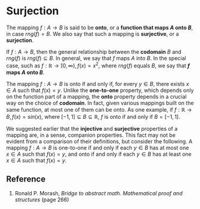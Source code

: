 # Surjection

The mapping $f: A \rightarrow B$ is said to be **onto**, or a **function that maps $A$ onto $B$**, in case $rng(f) = B$. We also say that such a mapping is **surjective**, or a **surjection**.

If $f: A \rightarrow B$, then the general relationship between the **codomain** $B$ and $rng(f)$ is $rng(f) \subseteq B$. In general, we say that $f$ maps $A$ into $B$. In the special case, such as $f: \mathbb{R} \rightarrow [0, \infty), f(x) = x^2$, where $rng(f)$ equals $B$, we say that **$f$ maps $A$ onto $B$**.

The mapping $f: A \rightarrow B$ is onto if and only if, for every $y \in B$, there exists $x \in A$ such that $f(x) = y$. Unlike the **one-to-one** property, which depends only on the function part of a mapping, the **onto** property depends in a crucial way on the choice of **codomain**. In fact, given various mappings built on the same function, at most one of them can be onto. As one example, if $f: \mathbb{R} \rightarrow B, f(x) = sin(x)$, where $[- 1, 1] \subseteq B \subseteq \mathbb{R}$, $f$ is onto if and only if $B = [- 1, 1]$.

We suggested earlier that the **injective** and **surjective** properties of a mapping are, in a sense, companion properties. This fact may not be evident from a comparison of their definitions, but consider the following. A mapping $f: A \rightarrow B$ is one-to-one if and only if each $y \in B$ has at most one $x \in A$ such that $f(x) = y$, and onto if and only if each $y \in B$ has at least one $x \in A$ such that $f(x) = y$.

## Reference

1. Ronald P. Morash, *Bridge to abstract math. Mathematical proof and structures* (page 266)